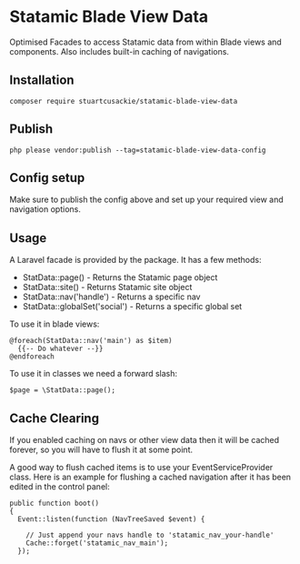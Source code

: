 # Statamic Blade View Data

Optimised Facades to access Statamic data from within Blade views and components. Also includes built-in caching of navigations.


## Installation

```
composer require stuartcusackie/statamic-blade-view-data
```

## Publish

```
php please vendor:publish --tag=statamic-blade-view-data-config
```


## Config setup

Make sure to publish the config above and set up your required view and navigation options.


## Usage

A Laravel facade is provided by the package. It has a few methods:  
- StatData::page() - Returns the Statamic page object
- StatData::site() - Returns Statamic site object
- StatData::nav('handle') - Returns a specific nav
- StatData::globalSet('social') - Returns a specific global set

To use it in blade views:

```
@foreach(StatData::nav('main') as $item)
  {{-- Do whatever --}}
@endforeach
```

To use it in classes we need a forward slash:

```
$page = \StatData::page();
```


## Cache Clearing

If you enabled caching on navs or other view data then it will be cached forever, so you will have to flush it at some point.

A good way to flush cached items is to use your EventServiceProvider class. Here is an example for flushing a cached navigation
after it has been edited in the control panel:

```
public function boot()
{
  Event::listen(function (NavTreeSaved $event) {

    // Just append your navs handle to 'statamic_nav_your-handle'
    Cache::forget('statamic_nav_main');
  });
```
